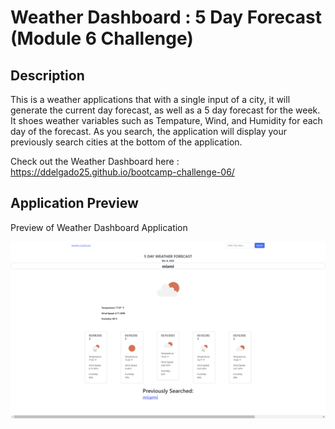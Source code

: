 # Weather Dashboard : 5 Day Forecast (Module 6 Challenge)

## Description

This is a weather applications that with a single input of a city, it will generate the current day forecast, as well as a 5 day forecast for the week. It shoes weather variables such as Tempature, Wind, and Humidity for each day of the forecast. As you search, the application will display your previously search cities at the bottom of the application.

Check out the Weather Dashboard here : https://ddelgado25.github.io/bootcamp-challenge-06/


## Application Preview

Preview of Weather Dashboard Application

![Sample Website Preview](./assets/images/Dashboard-demo.png)
